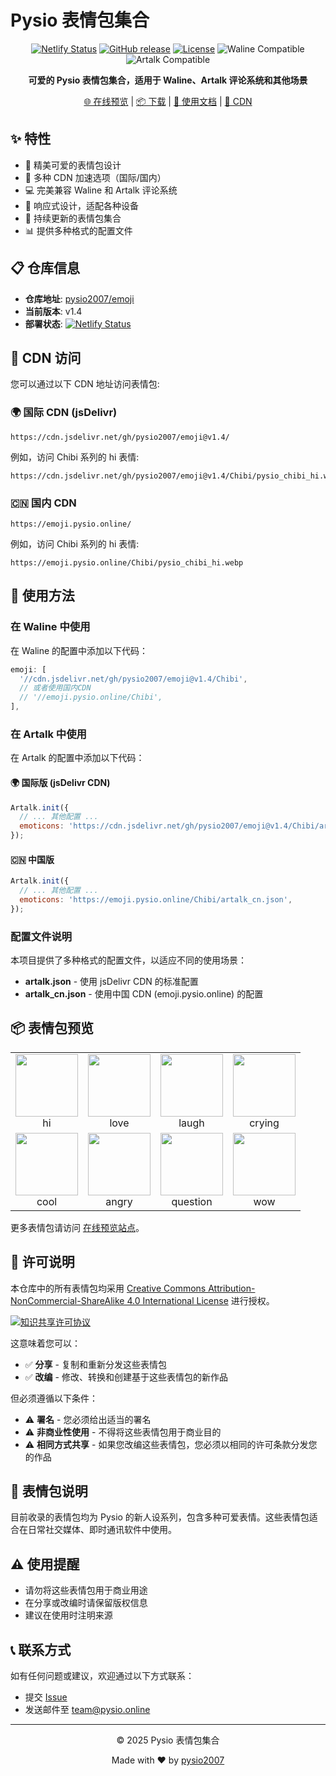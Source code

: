 # Pysio 表情包集合

<div align="center">

[![Netlify Status](https://api.netlify.com/api/v1/badges/e243fc1d-1288-434a-ab58-15ff156b6d5b/deploy-status)](https://app.netlify.com/sites/pysio-emoji/deploys)
[![GitHub release](https://img.shields.io/github/v/release/pysio2007/emoji)](https://github.com/pysio2007/emoji/releases)
[![License](https://img.shields.io/badge/license-CC%20BY--NC--SA%204.0-blue)](LICENSE)
![Waline Compatible](https://img.shields.io/badge/Waline-Compatible-brightgreen)
![Artalk Compatible](https://img.shields.io/badge/Artalk-Compatible-orange)

**可爱的 Pysio 表情包集合，适用于 Waline、Artalk 评论系统和其他场景**

[🌐 在线预览](https://emoji.pysio.online) | [📦 下载](https://github.com/pysio2007/emoji/releases) | [📝 使用文档](#使用方法) | [🔗 CDN](#cdn-访问)

</div>

## ✨ 特性

- 🌈 精美可爱的表情包设计
- 🚀 多种 CDN 加速选项（国际/国内）
- 💻 完美兼容 Waline 和 Artalk 评论系统
- 📱 响应式设计，适配各种设备
- 🔄 持续更新的表情包集合
- 📊 提供多种格式的配置文件

## 📋 仓库信息

- **仓库地址**: [pysio2007/emoji](https://github.com/pysio2007/emoji)
- **当前版本**: v1.4
- **部署状态**: [![Netlify Status](https://api.netlify.com/api/v1/badges/e243fc1d-1288-434a-ab58-15ff156b6d5b/deploy-status)](https://app.netlify.com/sites/pysio-emoji/deploys)

## 🚀 CDN 访问

您可以通过以下 CDN 地址访问表情包:

### 🌍 国际 CDN (jsDelivr)

```
https://cdn.jsdelivr.net/gh/pysio2007/emoji@v1.4/
```

例如，访问 Chibi 系列的 hi 表情:

```
https://cdn.jsdelivr.net/gh/pysio2007/emoji@v1.4/Chibi/pysio_chibi_hi.webp
```

### 🇨🇳 国内 CDN

```
https://emoji.pysio.online/
```

例如，访问 Chibi 系列的 hi 表情:

```
https://emoji.pysio.online/Chibi/pysio_chibi_hi.webp
```

## 💬 使用方法

### 在 Waline 中使用

在 Waline 的配置中添加以下代码：

```js
emoji: [
  '//cdn.jsdelivr.net/gh/pysio2007/emoji@v1.4/Chibi',
  // 或者使用国内CDN
  // '//emoji.pysio.online/Chibi',
],
```

### 在 Artalk 中使用

在 Artalk 的配置中添加以下代码：

#### 🌍 国际版 (jsDelivr CDN)

```js
Artalk.init({
  // ... 其他配置 ...
  emoticons: 'https://cdn.jsdelivr.net/gh/pysio2007/emoji@v1.4/Chibi/artalk.json',
});
```

#### 🇨🇳 中国版

```js
Artalk.init({
  // ... 其他配置 ...
  emoticons: 'https://emoji.pysio.online/Chibi/artalk_cn.json',
});
```

### 配置文件说明

本项目提供了多种格式的配置文件，以适应不同的使用场景：

- **artalk.json** - 使用 jsDelivr CDN 的标准配置
- **artalk_cn.json** - 使用中国 CDN (emoji.pysio.online) 的配置

## 📦 表情包预览

<table>
  <tr>
    <td align="center"><img src="https://emoji.pysio.online/Chibi/pysio_chibi_hi.webp" width="100" /><br>hi</td>
    <td align="center"><img src="https://emoji.pysio.online/Chibi/pysio_chibi_love.webp" width="100" /><br>love</td>
    <td align="center"><img src="https://emoji.pysio.online/Chibi/pysio_chibi_laugh.webp" width="100" /><br>laugh</td>
    <td align="center"><img src="https://emoji.pysio.online/Chibi/pysio_chibi_crying.webp" width="100" /><br>crying</td>
  </tr>
  <tr>
    <td align="center"><img src="https://emoji.pysio.online/Chibi/pysio_chibi_cool.webp" width="100" /><br>cool</td>
    <td align="center"><img src="https://emoji.pysio.online/Chibi/pysio_chibi_angry.webp" width="100" /><br>angry</td>
    <td align="center"><img src="https://emoji.pysio.online/Chibi/pysio_chibi_question.webp" width="100" /><br>question</td>
    <td align="center"><img src="https://emoji.pysio.online/Chibi/pysio_chibi_wow.webp" width="100" /><br>wow</td>
  </tr>
</table>

更多表情包请访问 [在线预览站点](https://emoji.pysio.online)。

## 📜 许可说明

本仓库中的所有表情包均采用 [Creative Commons Attribution-NonCommercial-ShareAlike 4.0 International License](LICENSE) 进行授权。

<a rel="license" href="http://creativecommons.org/licenses/by-nc-sa/4.0/"><img alt="知识共享许可协议" style="border-width:0" src="https://i.creativecommons.org/l/by-nc-sa/4.0/88x31.png" /></a>

这意味着您可以：
- ✅ **分享** - 复制和重新分发这些表情包
- ✅ **改编** - 修改、转换和创建基于这些表情包的新作品

但必须遵循以下条件：
- ⚠️ **署名** - 您必须给出适当的署名
- ⚠️ **非商业性使用** - 不得将这些表情包用于商业目的
- ⚠️ **相同方式共享** - 如果您改编这些表情包，您必须以相同的许可条款分发您的作品

## 📝 表情包说明

目前收录的表情包均为 Pysio 的新人设系列，包含多种可爱表情。这些表情包适合在日常社交媒体、即时通讯软件中使用。

## ⚠️ 使用提醒

- 请勿将这些表情包用于商业用途
- 在分享或改编时请保留版权信息
- 建议在使用时注明来源


## 📞 联系方式

如有任何问题或建议，欢迎通过以下方式联系：

- 提交 [Issue](https://github.com/pysio2007/emoji/issues)
- 发送邮件至 [team@pysio.online](team@pysio.online)

---

<div align="center">

© 2025 Pysio 表情包集合

Made with ❤️ by [pysio2007](https://github.com/pysio2007)

</div>
